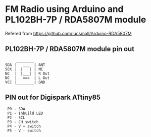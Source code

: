 # FM Radio using Arduino and PL102BH-7P / RDA5807M module

Refered from https://github.com/lucsmall/Arduino-RDA5807M

## PL102BH-7P / RDA5807M module pin out
```
     ________
SDA |   ___  | ANT
SCK |  |   | | NC
NC  |  |___| | R Out
NC  |   ===  | L Out
VCC |________| GND
```
## PIN out for Digispark ATtiny85
```
 P0 - SDA 
 P1 - Inbuild LED
 P2 - SCL
 P3 - CH switch
 P4 - V + switch
 P5 - V - switch
```
